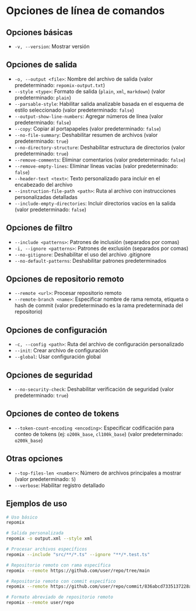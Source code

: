 # Opciones de línea de comandos

## Opciones básicas
- `-v, --version`: Mostrar versión

## Opciones de salida
- `-o, --output <file>`: Nombre del archivo de salida (valor predeterminado: `repomix-output.txt`)
- `--style <type>`: Formato de salida (`plain`, `xml`, `markdown`) (valor predeterminado: `plain`)
- `--parsable-style`: Habilitar salida analizable basada en el esquema de estilo seleccionado (valor predeterminado: `false`)
- `--output-show-line-numbers`: Agregar números de línea (valor predeterminado: `false`)
- `--copy`: Copiar al portapapeles (valor predeterminado: `false`)
- `--no-file-summary`: Deshabilitar resumen de archivos (valor predeterminado: `true`)
- `--no-directory-structure`: Deshabilitar estructura de directorios (valor predeterminado: `true`)
- `--remove-comments`: Eliminar comentarios (valor predeterminado: `false`)
- `--remove-empty-lines`: Eliminar líneas vacías (valor predeterminado: `false`)
- `--header-text <text>`: Texto personalizado para incluir en el encabezado del archivo
- `--instruction-file-path <path>`: Ruta al archivo con instrucciones personalizadas detalladas
- `--include-empty-directories`: Incluir directorios vacíos en la salida (valor predeterminado: `false`)

## Opciones de filtro
- `--include <patterns>`: Patrones de inclusión (separados por comas)
- `-i, --ignore <patterns>`: Patrones de exclusión (separados por comas)
- `--no-gitignore`: Deshabilitar el uso del archivo .gitignore
- `--no-default-patterns`: Deshabilitar patrones predeterminados

## Opciones de repositorio remoto
- `--remote <url>`: Procesar repositorio remoto
- `--remote-branch <name>`: Especificar nombre de rama remota, etiqueta o hash de commit (valor predeterminado es la rama predeterminada del repositorio)

## Opciones de configuración
- `-c, --config <path>`: Ruta del archivo de configuración personalizado
- `--init`: Crear archivo de configuración
- `--global`: Usar configuración global

## Opciones de seguridad
- `--no-security-check`: Deshabilitar verificación de seguridad (valor predeterminado: `true`)

## Opciones de conteo de tokens
- `--token-count-encoding <encoding>`: Especificar codificación para conteo de tokens (ej: `o200k_base`, `cl100k_base`) (valor predeterminado: `o200k_base`)

## Otras opciones
- `--top-files-len <number>`: Número de archivos principales a mostrar (valor predeterminado: `5`)
- `--verbose`: Habilitar registro detallado

## Ejemplos de uso

```bash
# Uso básico
repomix

# Salida personalizada
repomix -o output.xml --style xml

# Procesar archivos específicos
repomix --include "src/**/*.ts" --ignore "**/*.test.ts"

# Repositorio remoto con rama específica
repomix --remote https://github.com/user/repo/tree/main

# Repositorio remoto con commit específico
repomix --remote https://github.com/user/repo/commit/836abcd7335137228ad77feb28655d85712680f1

# Formato abreviado de repositorio remoto
repomix --remote user/repo
